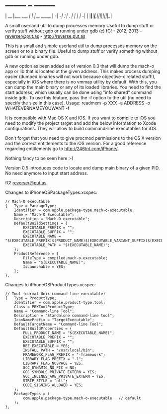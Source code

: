 #  _____           _ _____           
| __  |___ ___ _| |     |___ _____ 
|    -| -_| .'| . | | | | -_|     |
|__|__|___|__,|___|_|_|_|___|_|_|_|

A small userland util to dump processes memory
Useful to dump stuff or verify stuff without gdb or running under gdb
(c) fG! - 2012, 2013 - reverser@put.as - http://reverse.put.as
                                   
This is a small and simple userland util to dump processes memory on the screen or to a binary file.
Useful to dump stuff or verify something without gdb or running under gdb.

A new option as been added as of version 0.3 that will dump the mach-o app or lib that is located
at the given address. This makes process dumping easier (dumped binaries will not work because objective-c
related stuff!), especially in iOS where there is no vmmap utility by default.
With this, you can dump the main binary or any of its loaded libraries. You need to find the start address,
which usually can be done using "info shared" command inside gdb. 
To use this feature, pass the -f option to the util (no need to specify the size in this case).
Usage:
readmem -p XXX -a ADDRESS -o WHATEVERNAMEYOUWANT -f

It is compatible with Mac OS X and iOS. If you want to compile to iOS you need to modify the project target
and add the below information to Xcode configurations. 
They will allow to build command-line executables for iOS.

Don't forget that you need to give procmod permissions to the OS X version and the correct entitlements
to the iOS version.
For a good reference regarding entitlements go to http://246tnt.com/iPhone/.

Nothing fancy to be seen here :-)

Version 0.5 introduces code to locate and dump main binary of a given PID. No need anymore to input start address.

fG!
reverser@put.as

Changes to iPhoneOSPackageTypes.xcspec:

    // Mach-O executable
    {   Type = PackageType;
        Identifier = com.apple.package-type.mach-o-executable;
        Name = "Mach-O Executable";
        Description = "Mach-O executable";
        DefaultBuildSettings = {
            EXECUTABLE_PREFIX = "";
            EXECUTABLE_SUFFIX = "";
            EXECUTABLE_NAME = "$(EXECUTABLE_PREFIX)$(PRODUCT_NAME)$(EXECUTABLE_VARIANT_SUFFIX)$(EXECUTABLE_SUFFIX)";
            EXECUTABLE_PATH = "$(EXECUTABLE_NAME)";
        };
        ProductReference = {
            FileType = compiled.mach-o.executable;
            Name = "$(EXECUTABLE_NAME)";
            IsLaunchable = YES;
        };
    },

Changes to iPhoneOSProductTypes.xcspec:

    // Tool (normal Unix command-line executable)
    {   Type = ProductType;
        Identifier = com.apple.product-type.tool;
        Class = PBXToolProductType;
        Name = "Command-line Tool";
        Description = "Standalone command-line tool";
        IconNamePrefix = "TargetExecutable";
        DefaultTargetName = "Command-line Tool";
        DefaultBuildProperties = {
            FULL_PRODUCT_NAME = "$(EXECUTABLE_NAME)";
            EXECUTABLE_PREFIX = "";
            EXECUTABLE_SUFFIX = "";
            REZ_EXECUTABLE = YES;
            INSTALL_PATH = "/usr/local/bin";
            FRAMEWORK_FLAG_PREFIX = "-framework";
            LIBRARY_FLAG_PREFIX = "-l";
            LIBRARY_FLAG_NOSPACE = YES;
            GCC_DYNAMIC_NO_PIC = NO;
            GCC_SYMBOLS_PRIVATE_EXTERN = YES;
            GCC_INLINES_ARE_PRIVATE_EXTERN = YES;
            STRIP_STYLE = "all";
            CODE_SIGNING_ALLOWED = YES;
        };
        PackageTypes = (
            com.apple.package-type.mach-o-executable   // default
        );
    },

